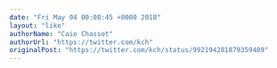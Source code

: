 ```yaml
---
date: "Fri May 04 00:08:45 +0000 2018"
layout: "like"
authorName: "Caio Chassot"
authorUrl: "https://twitter.com/kch"
originalPost: "https://twitter.com/kch/status/992194281879359489"
---
```

